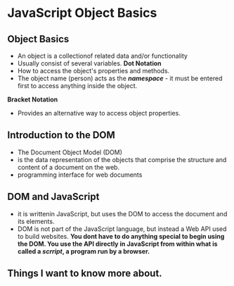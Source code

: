 # JavaScript Object Basics

## Object Basics
- An object is a collectionof related data and/or functionality
- Usually consist of several variables.
**Dot Notation**
- How to access the object's properties and methods.
- The object name (person) acts as the ***namespace*** - it must be entered first to access anything inside the object.

**Bracket Notation**
- Provides an alternative way to access object properties.

## Introduction to the DOM
- The Document Object Model (DOM) 
- is the data representation of the objects that comprise the structure and content of a document on the web.
- programming interface for web documents

##  DOM and JavaScript 
- it is writtenin JavaScript, but uses the DOM to access the document and its elements.
- DOM is not part of the JavaScript language, but instead a Web API used to build websites.
 **You dont have to do anything special to begin using the DOM. You use the API directly in JavaScript from within what is called a ***scrript***, a program run by a browser.**


## Things I want to know more about.